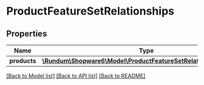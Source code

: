 # ProductFeatureSetRelationships

## Properties
Name | Type | Description | Notes
------------ | ------------- | ------------- | -------------
**products** | [**\Rundum\Shopware6\Model\ProductFeatureSetRelationshipsProducts**](ProductFeatureSetRelationshipsProducts.md) |  | [optional] 

[[Back to Model list]](../../README.md#documentation-for-models) [[Back to API list]](../../README.md#documentation-for-api-endpoints) [[Back to README]](../../README.md)

